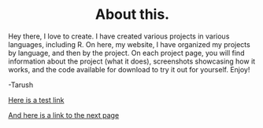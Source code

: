 <h1 align="center">
  <b>About this.</b>
</h1>

Hey there, I love to create. I have created various projects in various languages, including R. On here, my website, I have organized my projects by language, and then by the project. On each project page, you will find information about the project (what it does), screenshots showcasing how it works, and the code available for download to try it out for yourself. Enjoy!

-Tarush

[Here is a test link](https://raw.githubusercontent.com/tvig2/tvig2.github.io/master/test.zip)

[And here is a link to the next page](https://github.com/tvig2/tvig2.github.io/tree/R-page)